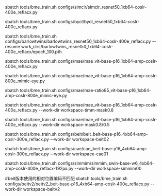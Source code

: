 sbatch tools/bme_train.sh  configs/simclr/simclr_resnet50_1xb64-coslr-400e_reflacx.py 

sbatch tools/bme_train.sh  configs/byol/byol_resnet50_1xb64-coslr-400e_reflacx.py 

sbatch tools/bme_train.sh  configs/barlowtwins/barlowtwins_resnet50_1xb64-coslr-400e_reflacx.py --resume work_dirs/barlowtwins_resnet50_1xb64-coslr-400e_reflacx/epoch_100.pth

sbatch tools/bme_train.sh  configs/mae/mae_vit-base-p16_1xb64-amp-coslr-400e_reflacx.py 

sbatch tools/bme_train.sh  configs/mae/mae_vit-base-p16_1xb64-amp-coslr-800e_mimic-eye.py 

sbatch tools/bme_train.sh  configs/mae/mae-ratio85_vit-base-p16_1xb64-amp-coslr-800e_mimic-eye.py

sbatch tools/bme_train.sh configs/mae/mae_vit-base-p16_1xb64-amp-coslr-400e_reflacx.py --work-dir workspace-timm-mask0.8

sbatch tools/bme_train.sh configs/mae/mae_vit-base-p16_1xb64-amp-coslr-400e_reflacx.py --work-dir workspace-mask0.8/0.5

sbatch tools/bme_train.sh configs/beit/beit_beit-base-p16_4xb64-amp-coslr-300e_reflacx.py --work-dir workspace-beit02

sbatch tools/bme_train.sh configs/cae/cae_beit-base-p16_4xb64-amp-coslr-300e_reflacx.py --work-dir workspace-cae01

sbatch tools/bme_train.sh configs/simmim/simmim_swin-base-w6_4xb64-amp-coslr-400e_reflacx-192px.py --work-dir workspace-simmim00


#beit版本使用的相对位置编码不匹配
sbatch tools/bme_train.sh configs/beitv2/beitv2_beit-base-p16_4xb64-amp-coslr-400e_reflacx.py --work-dir workspace-beitv2